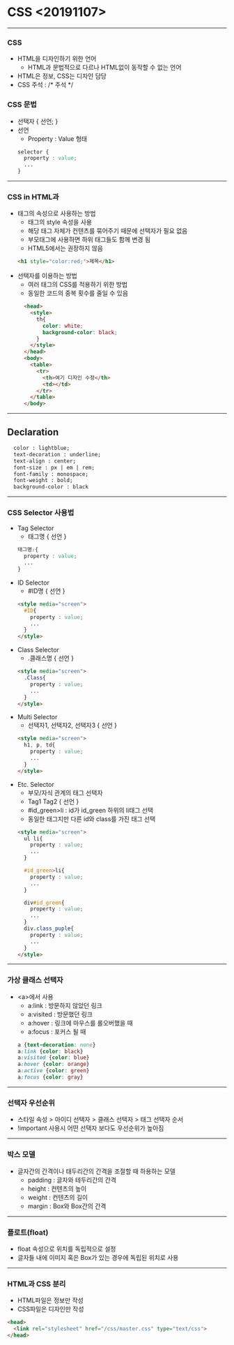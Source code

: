 # CSS &lt;20191107&gt;
***
### CSS
- HTML을 디자인하기 위한 언어
  - HTML과 문법적으로 다르나 HTML없이 동작할 수 없는 언어
- HTML은 정보, CSS는 디자인 담당
- CSS 주석 : \/* 주석 \*/

### CSS 문법
- 선택자 { 선언; }
- 선언
  - Property : Value 형태
  ~~~css
  selector {
    property : value;
    ...
  }
  ~~~
***
### CSS in HTML과
- 태그의 속성으로 사용하는 방법
  - 태그의 style 속성을 사용
  - 해당 태그 자체가 컨텐츠를 묶어주기 때문에 선택자가 필요 없음
  - 부모태그에 사용하면 하위 태그들도 함께 변경 됨
  - HTML5에서는 권장하지 않음
  ~~~HTML
  <h1 style="color:red;">제목</h1>
  ~~~
- 선택자를 이용하는 방법
  - 여러 태그의 CSS를 적용하기 위한 방법
  - 동일한 코드의 중복 횟수를 줄일 수 있음
  ~~~HTML
    <head>
      <style>
        th{
          color: white;
          background-color: black;
        }
      </style>
    </head>
    <body>
      <table>
        <tr>
          <th>여기 디자인 수정</th>
          <td></td>
        </tr>
      </table>
    </body>
  ~~~
***
## Declaration
  ~~~ HTML
    color : lightblue;
    text-decoration : underline;
    text-align : center;
    font-size : px | em | rem;
    font-family : monospace;
    font-weight : bold;
    background-color : black
  ~~~

***
### CSS Selector 사용법
- Tag Selector
  - 태그명 { 선언 }
  ~~~ CSS
  태그명:{
    property : value;
    ...
  }
  ~~~
- ID Selector
  - #ID명 { 선언 }
  ~~~ HTML
  <style media="screen">
    #ID{
      property : value;
      ...
    }
  </style>
  ~~~
- Class Selector
  - .클래스명 { 선언 }
  ~~~ HTML
  <style media="screen">
    .Class{
      property : value;
      ...
    }
  </style>
  ~~~
- Multi Selector
  - 선택자1, 선택자2, 선택자3 { 선언 }
  ~~~ HTML
  <style media="screen">
    h1, p, td{
      property : value;
      ...
    }
  </style>
  ~~~
- Etc. Selector
  - 부모/자식 관계의 태그 선택자
  - Tag1 Tag2 { 선언 }
  - #id_green>li  : id가 id_green 하위의 li태그 선택
  - 동일한 태그지만 다른 id와 class를 가진 태그 선택
  ~~~HTML
  <style media="screen">
    ul li{
      property : value;
      ...
    }

    #id_green>li{
      property : value;
      ...
    }

    div#id_green{
      property : value;
      ...
    }
    div.class_puple{
      property : value;
      ...
    }
  </style>
  ~~~
***
### 가상 클래스 선택자
- &lt;a&gt;에서 사용
  - a:link : 방문하지 않았던 링크
  - a:visited : 방문했던 링크
  - a:hover : 링크에 마우스를 롤오버했을 때
  - a:focus : 포커스 될 때
  ~~~ CSS
  a {text-decoration: none}
  a:link {color: black}
  a:visited {color: blue}
  a:hover {color: orange}
  a:active {color: green}
  a:focus {color: gray}
  ~~~
***
### 선택자 우선순위
- 스타일 속성 > 아이디 선택자 > 클래스 선택자 > 태그 선택자 순서
- !important 사용시 어떤 선택자 보다도 우선순위가 높아짐
***
### 박스 모델
- 글자간의 간격이나 태두리간의 간격을 조절할 때 하용하는 모델
  - padding : 글자와 테두리간의 간격
  - height : 컨텐츠의 높이
  - weight : 컨텐츠의 길이
  - margin : Box와 Box간의 간격
***
### 플로트(float)
- float 속성으로 위치를 독립적으로 설정
- 글자들 내에 이미지 혹은 Box가 있는 경우에 독립된 위치로 사용
***
### HTML과 CSS 분리
- HTML파일은 정보만 작성
- CSS파일은 디자인만 작성
~~~HTML
<head>
  <link rel="stylesheet" href="/css/master.css" type="text/css">
</head>
~~~
